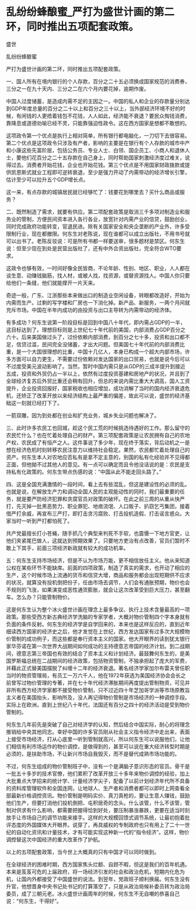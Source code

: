 # 乱纷纷蜂酿蜜_严打为盛世计画的第二环，同时推出五项配套政策。

盛世

乱纷纷蜂酿蜜

严打为盛世计画的第二环，同时推出五项配套政策。

一、国人所有在境内银行的个人存款，百分之二十五必须换成国家规范的消费券，三分之一在九十天内、三分之二在六个月内要花掉，逾期作废。

中国人过度储蓄，是造成内需不足的主因之一。中国的私人和企业的存款量分别达到GDP年度总量的百分之二十以上和百分之三十以上，当外部经济环境不好的时候，有闲钱的人更捂着钱包不花钱，人人如此，经济能不衰退？要民众掏钱消费，靠降息或道德劝喻已经不灵，只能靠强迫性政令。这在西方国家是想都不敢想的。

这项政令第一个优点是执行上相对简单，所有银行都电脑化，一刀切下去很容易。第二个优点是这项政令只涉及有产者，影响的主要是在银行有个人存款的城市中产和小康这些先富阶层，包括公务员、专业人士、白领、国企员工、小商人和退休人士，要他们花百分之二十五存款在自己身上，同时帮助国家刺激经济度过难关，说得过去。消费者开始花钱，企业也开始花钱。第三个优点是不用国家财政拨款或提供凯恩斯式就业工程即可逆转衰退，至少是强力开动了内需带动的经济增长引擎，估计至少可以拉升五个GDP增长点。

这一来，有点存款的城镇居民就已经够忙了：钱要花到哪里去？买什么商品或服务？

二、既然制造了需求，就要有供应。第二项配套政策是取消三千多项对制造业和服务业的管制，方便民间资本进入各行各业，放宽针对内需产业的信贷，鼓励创业，同时完成政府功能转变，官退民进。除有关国家安全和央企垄断的产业外，许多受限制行业，现在都撤限。何东生对老陈说，现在谁都可以成立出版社，不用书号就可以出书了。老陈反驳说：可是所有书都一样要送审，很多题材是禁区。何东生说：但至少现在到处是民营出版社了，还有中外合资出版社，完全符合WTO要求。

这政令也够有效，一时间好像全民皆商，不论年龄、性别、地区、职业，人人都在谈生意、动赚钱脑筋，找人材，或被人找，找资源，或替资源找人。中国人你只要给他们一条缝，他们就能撑开一片天来。

奇迹一般，广东、江浙那些本来做出口的制造业空闲设备，转眼都改造好，开始为内需而生产。过剩的写字楼和厂房也一下消化掉。新产品、新服务，一两个月间就充斥市场。中国在半年内成功的由投资与出口主导转为内需带动的经济体。

有多成功？何东生说第一阶段目标是回到中国八十年代，即内需占GDP的一半，这目标达到了。理想目标则是上世纪七十年代前的美国，内部消费占GDP百分之六十。后来美国做过头了，过份依赖内部消费，到百分之七十多，投资和出口都不足，信贷过滥，民间完全没储蓄，才出大问题。但美国七十年代前的内部消费比重，是一个大国很理想的比重，中国十几亿人，本身已构成一个超大内部市场，许多方面可以自力更生，不需要过份依赖对发达国家的出口贸易，也就是说今后可以不过度受美元波动影响了。当然，暂时中国内需只是从GDP的三成半提升到接近五成，投资和外贸仍占一半以上，依然有过度投资基建和房地产的状况，并且到了全球经济复苏后外贸比重还会稍有回升，但总的来说内需比重大大调高，国人工资提升，企业投资回报好，国家税收也相应增加，成功消解了当时的国内经济衰退危机，还矫正了改革开放以来经济结构上最严重的偏差，故此可以说，盛世的经济基础这一刻就已经打下了。

一箭双雕，因为到处都在创业和扩充业务，城乡失业问题也解决了。

三、此时许多农民工也回城，趁这个民工荒的时候挑选待遇好的工作。那么留守的农民忙什么？也在忙着处理自己的财产。第三项配套政策是让农民拥有自己的农地产权，农民成了有恒产之人。这件事说了多少年，现在终于落实，背后动机之一是想在经济危机时刻转移农民注意力以维持社会稳定。果然，农民都忙着处理自己的资产。何东生本人对农地应否私有是拿不定主意的，别国的私有化经验并不见得都正面，但他拗不过其他人的意见。有一点可以确定而且令他没话说的是：农民是支持私有化政策的。何东生带点伤感的说：“中国从此不能走回头路了。”

四、这是全国充满激情的一段时间，看上去有些混乱，但这是建设性的必须的乱。也就是说，在解放生产力和调动全国人民的主观能动性的同时，我们最重要的任务，就是要严防经济犯罪和贪腐官员对政策的破坏。在此之前三周的从重从快严打，先灭掉一批黑恶势力、职业罪犯、地痞流氓、人口贩子、扒窃乞丐集团，接着借严打余威，再宣布三严打，即打击贪污腐败、打击投机造假、打击谣言惑众。大家当时一听到严打都怕死了。

共产党最擅长打小苍蝇，随手抓几个典型来判死不手软，也震慑一下地方官吏，让他们夹紧尾巴做人，这就达到预期效果了。只要地方吏治有点改善，官员们暂时不敢上下其手，前面三项经济新政就有较大的成功机率。

五：何东生支持市场经济，但是不认为市场万能，更不相信放任主义。他从来知道公权在某些环节不能缺席。前面的四项政策，制造了真实的需求，也开动了相应的生产，这个时候市场上流通的货币和信贷大增，商品和服务都会出现短期供不应求的状况，就算没有投机倒把份子，任由市场去调节，人们会有通胀预期，物价也会不规则的飞涨，如果演变成恶性通货膨胀，就会让这次改革受到巨大压力，甚至翻车。怎么办？只能管制物价。

这是何东生认为整个冰火盛世计画在理念上最多争议、执行上技术含量最高的一项政策。那些受西方新古典经济学洗脑的专家学者，大概对物价管制四个字本身就有负面的条件反射。何东生的经济学是自学回来的，本来也是这样反应的，直到近年细读西方国家的经济史之后，他才发觉在上世纪，西方发达国家有过多次大规模物价管制的成功例子，而这些都是奉行资本主义的国家。他大开眼界的读到犹太银行家华芬诺在第一次世界大战期间如何成功的主持德意志帝国的经济计划。到二战期间，德意志第三帝国也有效的结合了资本主义和计划经济。最鼓舞何东生的，是美国罗斯福总统在二战期间的经济政策，包括物资管制，不独承担起了庞大的军费，并藉此正式替美国摆脱了纠缠十二年的经济衰退。著名经济学家加尔布雷夫曾任职当时的物资管理局，有员工一万六千人，他在1972年获选为美国经济协会会长之前曾写过物价管理的专著，并在七十年代经济滞胀期间再度提出管制物资，可见并非所有西方经济学家都不接受物价管制，只不过近四十年芝加哥学派等市场原教旨主义者在美国抬头，影响所及，没人再记得物价管制是市场经济的一种调控手段。实际上在欧洲，直到上世纪八十年代，法国还有百分之四十的经济活动是受到物价管制的。

何东生几年前先是突破了自己对经济学的认知，然后结合中国实际，耐心的将理念推销给中央其他同志。幸好中国的许多官员刚从社会主义指令经济中走出来，表面上接受市场经济，打从心底里一听到管制就高兴，所以何东生可以说服他们，让他们相信有利市场运作的物价调控，是做得到的，甚至可以说在重大经济转型时期是必须的，是扶助市场，不让新兴市场自我毁灭，而不是替代成熟市场功能的。

不过，何东生组成的物价管制班子中，没有一个是满脑子意识形态的官员。骨干是一批五十多岁的技术官僚，他们累积了改革开放三十多年来物价调控的经验，加上大批重点大学招来的统计学、计量经济学尖子，配备了以前计划经济年代所不具备的资料库管理软件和全国连网，让地球人、生产者和消费者都可以即时上网查看全部最新价格调控资讯。物价管制是明码实价、真刀真枪的，要让生意人赚钱，鼓励他们生产，但要打消他们投机倒把、屯积居奇的念头。什么该管，什么不该管，管制对供求有什么影响，都需要把握得恰到好处，要压制暴涨暴跌，更要在适当时刻放手让市场自己的调节功能来接手。这样的大规模回馈式调节系统，让最初抱着批评态度的外国媒体大开眼界。说穿了，再具威权的专制政府也只有用上了二十一世纪的自动化资讯和计量技术，才有可能实现这种新一代的“指令经济”。这样，物价调控替这次中国经济的重大改革作了护航。

以上的五项配套政策，当今世上大概真的只有中国才可以同时做到。

在全球经济的困难时期，西方国家焦头烂额、自顾不暇，但这是我们的百年机遇。本来是芨芨可危的上届政府，将一场经济引发的社会和政治危机，短期内化危为机，让国内外都接受了中国盛世的说法。到翌年，党政班子顺利换届。何东生没有升官，他想晋身中央书记处书记的打算落空了，只是从政治局候补委员转为政治局委员，成了三朝元老。冰火盛世计画周年的时候，何东生不无自嘲的恭喜自己说：“何东生，干得好”。